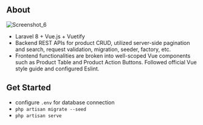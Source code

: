 ## About

![Screenshot_6](https://user-images.githubusercontent.com/17779498/140632828-1119fbdf-0115-49a7-9fd9-7c7fd6a4d863.png)

- Laravel 8 + Vue.js + Vuetify
- Backend REST APIs for product CRUD, utilized server-side pagination and search, request validation, migration, seeder, factory, etc. 
- Frontend functionalities are broken into well-scoped Vue components such as Product Table and Product Action Buttons. Followed official Vue 
style guide and configured Eslint.

## Get Started
- configure ```.env``` for database connection
- ```php artisan migrate --seed```
- ```php artisan serve```
